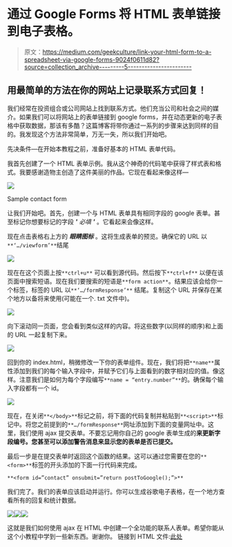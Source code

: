 # 通过 Google Forms 将 HTML 表单链接到电子表格。

> 原文：<https://medium.com/geekculture/link-your-html-form-to-a-spreadsheet-via-google-forms-9024f0611d82?source=collection_archive---------5----------------------->

## 用最简单的方法在你的网站上记录联系方式回复！

我们经常在投资组合或公司网站上找到联系方式。他们充当公司和社会之间的媒介。如果我们可以将网站上的表单链接到 google forms，并在动态更新的电子表格中获取数据，那该有多酷？这篇博客将带你通过一系列的步骤来达到同样的目的。我发现这个方法非常简单，万无一失，所以我们开始吧。

先决条件—在开始本教程之前，准备好基本的 HTML 表单代码。

我首先创建了一个 HTML 表单示例。我从这个神奇的代码笔中获得了样式表和格式。我要感谢造物主创造了这件美丽的作品。它现在看起来像这样—

![](img/fb9a8ba4c30e3d8358b25be62b058109.png)

Sample contact form

让我们开始吧。首先，创建一个与 HTML 表单具有相同字段的 google 表单。甚至标记你想要标记的字段 ***'*** *必填* ***'*** 。它看起来会像这样。

现在点击表格右上方的 ***眼睛图标*** 。这将生成表单的预览。确保它的 URL 以`**‘…/viewform’**`结尾

![](img/dd1b46f7f6c3d6612e76dec185ac97c8.png)

现在在这个页面上按`**ctrl+u**` 可以看到源代码。然后按下`**ctrl+f**` 以便在该页面中搜索短语。现在我们要搜索的短语是`**form action**`。结果应该会给你一个标签，标签的 URL 以`**‘…/formResponse’**` 结尾。复制这个 URL 并保存在某个地方以备将来使用(可能在一个. txt 文件中)。

![](img/f9bb5bc582cca960d205a78be4af606a.png)

向下滚动同一页面，您会看到类似这样的内容。将这些数字(以同样的顺序)和上面的 URL 一起复制下来。

![](img/f115002bada9dfd10a16fa7f458325f3.png)

回到你的 index.html，稍微修改一下你的表单组件。现在，我们将把`**name**`属性添加到我们的每个输入字段中，并赋予它们与上面看到的数字相对应的值。像这样。注意我们是如何为每个字段编写`**name = “entry.number”**`的。确保每个输入字段都有一个 id。

![](img/637c9e9c6bf09f43032b1e40e6e71437.png)

现在，在关闭`**</body>**`标记之前，将下面的代码复制并粘贴到`**<script>**`标记中。将您之前提到的`**…/formResponse**`网址添加到下面的变量网址中。这里，我们使用 ajax 提交表单。不要忘记用你自己的 google 表单生成的**来更新字段编号。您甚至可以添加警告消息来显示您的表单是否已提交。**

最后一步是在提交表单时返回这个函数的结果。这可以通过您需要在您的`**<form>**`标签的开头添加的下面一行代码来完成。

`**<form id=”contact” onsubmit=”return postToGoogle();”>**`

我们完了。我们的表单应该启动并运行。你可以生成谷歌电子表格，在一个地方查看所有的回复和统计数据。

![](img/b03e8223911116f0d34dd3d8689c29b9.png)![](img/e42dfa7ddfa018949386f0f91b399784.png)![](img/6e85221214284b0af322c1477342ef18.png)

这就是我们如何使用 ajax 在 HTML 中创建一个全功能的联系人表单。希望你能从这个小教程中学到一些新东西。谢谢你。
链接到 HTML 文件:[此处](https://drive.google.com/file/d/1_qIIVSOwcCpz7L-vWTTiQ6JqFRjVtFAg/view?usp=sharing)